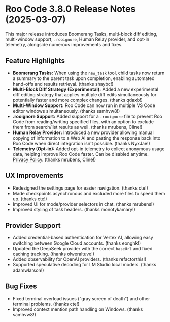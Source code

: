 # Roo Code 3.8.0 Release Notes (2025-03-07)

This major release introduces Boomerang Tasks, multi-block diff editing, multi-window support, `.rooignore`, Human Relay provider, and opt-in telemetry, alongside numerous improvements and fixes.

## Feature Highlights

*   **Boomerang Tasks:** When using the `new_task` tool, child tasks now return a summary to the parent task upon completion, enabling automated hand-offs and results retrieval. (thanks shaybc!)
*   **Multi-Block Diff Strategy (Experimental):** Added a new experimental diff editing strategy that applies multiple diff edits simultaneously for potentially faster and more complex changes. (thanks qdaxb!)
*   **Multi-Window Support:** Roo Code can now run in multiple VS Code editor windows simultaneously. (thanks samhvw8!)
*   **.rooignore Support:** Added support for a `.rooignore` file to prevent Roo Code from reading/writing specified files, with an option to exclude them from search/list results as well. (thanks mrubens, Cline!)
*   **Human Relay Provider:** Introduced a new provider allowing manual copying of information to a Web AI and pasting the response back into Roo Code when direct integration isn't possible. (thanks NyxJae!)
*   **Telemetry (Opt-in):** Added opt-in telemetry to collect anonymous usage data, helping improve Roo Code faster. Can be disabled anytime. [Privacy Policy](https://github.com/RooVetGit/Roo-Code/blob/main/PRIVACY.md). (thanks mrubens, Cline!)

## UX Improvements

*   Redesigned the settings page for easier navigation. (thanks cte!)
*   Made checkpoints asynchronous and excluded more files to speed them up. (thanks cte!)
*   Improved UI for mode/provider selectors in chat. (thanks mrubens!)
*   Improved styling of task headers. (thanks monotykamary!)

## Provider Support

*   Added credential-based authentication for Vertex AI, allowing easy switching between Google Cloud accounts. (thanks eonghk!)
*   Updated the DeepSeek provider with the correct `baseUrl` and fixed caching tracking. (thanks olweraltuve!)
*   Added observability for OpenAI providers. (thanks refactorthis!)
*   Supported speculative decoding for LM Studio local models. (thanks adamwlarson!)

## Bug Fixes

*   Fixed terminal overload issues ("gray screen of death") and other terminal problems. (thanks cte!)
*   Improved context mention path handling on Windows. (thanks samhvw8!)
